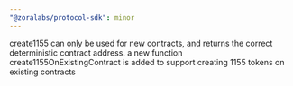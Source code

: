 ```yaml
---
"@zoralabs/protocol-sdk": minor
---
```


create1155 can only be used for new contracts, and returns the correct deterministic contract address. a new function create1155OnExistingContract is added to support creating 1155 tokens on existing contracts
